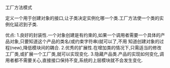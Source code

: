 工厂方法模式

定义一个用于创建对象的接口,让子类决定实例化哪一个类.工厂方法使一个类的实例化延迟到子类.

优点:
    1.良好的封装性.一个对象创建是有约束的,如果一个调用者需要一个具体的产品对象,只要知道这个产品的类名(或约束字符串)就可以了,不用
    知道创建对象的过程(new),降低模块间的耦合.
    2.优秀的扩展性.在增加类的情况下,只需适当的修改工厂类,或扩展一个工厂类,就可以实现变化.
    3.隐藏产品类.产品的实现如何变化,调用者都不需要关心,直接接口保持不变,系统的上层模块就不会发生变化.